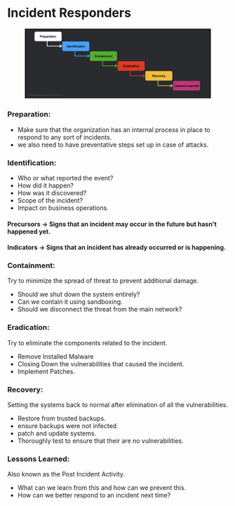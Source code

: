 # Incident Responders

<figure><img src="../../../.gitbook/assets/image (3) (1) (1) (1) (1) (1).png" alt=""><figcaption></figcaption></figure>

### Preparation:

* Make sure that the organization has an internal process in place to respond to any sort of incidents.
* we also need to have preventative steps set up in case of attacks.

### Identification:

* Who or what reported the event?
* How did it happen?
* How was it discovered?
* Scope of the incident?
* Impact on business operations.

#### Precursors -> Signs that an incident may occur in the future but hasn't happened yet.

#### Indicators -> Signs that an incident has already occurred or is happening.

### Containment:

Try to minimize the spread of threat to prevent additional damage.

* Should we shut down the system entirely?
* Can we contain it using sandboxing.
* Should we disconnect the threat from the main network?

### Eradication:

Try to eliminate the components related to the incident.

* Remove Installed Malware
* Closing Down the vulnerabilities that caused the incident.
* Implement Patches.

### Recovery:

Setting the systems back to normal after elimination of all the vulnerabilities.

* Restore from trusted backups.
* ensure backups were not infected.
* patch and update systems.
* Thoroughly test to ensure that their are no vulnerabilities.

### Lessons Learned:

Also known as the Post Incident Activity.

* What can we learn from this and how can we prevent this.
* How can we better respond to an incident next time?
